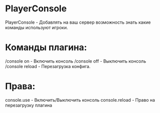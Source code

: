 # PlayerConsole
PlayerConsole - Добавлять на ваш сервер возможность знать какие команды используют игроки.

# Команды плагина:

/console on - Включить консоль
/console off - Выключить консоль
/console reload - Перезагрузка конфига.

# Права:
console.use - Включить/Выключить консоль
console.reload - Право на перезагрузку плагина
